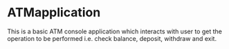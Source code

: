 # ATMapplication
This is a basic ATM console application which interacts with user to get the operation to be performed i.e. check balance, deposit, withdraw and exit.
